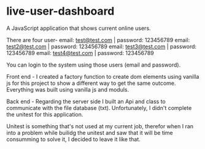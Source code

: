 # live-user-dashboard
A JavaScript application that shows current online users.

There are four user-
email: test@test.com | password: 123456789
email: test2@test.com | password: 123456789
email: test3@test.com | password: 123456789
email: test4@test.com | password: 123456789

You can login to the system using those users (email and password).

Front end - I created a factory function to create dom  elements using vanilla js for this project to show a different way to get the same outcome. Everything was built using vanilla js and moduls.

Back end - Regarding the server side I built an Api and class to communicate with the file database (txt).
Unfortunately, I didn't complete the unitest for this application.

Unitest is something that's not used at my current job, therefor when I ran into a problem while builidg the unitest and saw that it will be time consumming to solve it, I decided to leave it like that.
